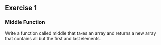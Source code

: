 ## Exercise 1
### Middle Function
Write a function called middle that takes an array and returns a new array that contains all but the first and last elements.

